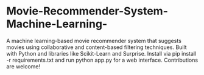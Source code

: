 # Movie-Recommender-System-Machine-Learning-
A machine learning-based movie recommender system that suggests movies using collaborative and content-based filtering techniques. Built with Python and libraries like Scikit-Learn and Surprise. Install via pip install -r requirements.txt and run python app.py for a web interface. Contributions are welcome!
